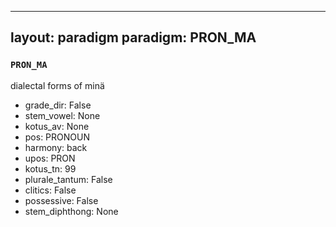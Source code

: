 
---
layout: paradigm
paradigm: PRON_MA
---
### ` PRON_MA `

dialectal forms of minä
* grade_dir: False
* stem_vowel: None
* kotus_av: None
* pos: PRONOUN
* harmony: back
* upos: PRON
* kotus_tn: 99
* plurale_tantum: False
* clitics: False
* possessive: False
* stem_diphthong: None
